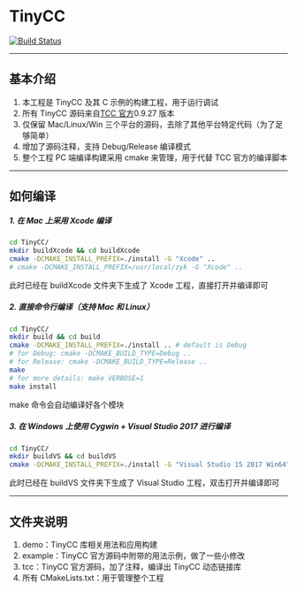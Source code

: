 # TinyCC

[![Build Status](https://travis-ci.com/zhyingkun/TinyCC.svg)](https://travis-ci.com/zhyingkun/TinyCC)

---

## 基本介绍

1. 本工程是 TinyCC 及其 C 示例的构建工程，用于运行调试
2. 所有 TinyCC 源码来自[TCC 官方](https://bellard.org/tcc/)0.9.27 版本
3. 仅保留 Mac/Linux/Win 三个平台的源码，去除了其他平台特定代码（为了足够简单）
4. 增加了源码注释，支持 Debug/Release 编译模式
5. 整个工程 PC 端编译构建采用 cmake 来管理，用于代替 TCC 官方的编译脚本

---

## 如何编译

##### 1. 在 Mac 上采用 Xcode 编译

```bash
cd TinyCC/
mkdir buildXcode && cd buildXcode
cmake -DCMAKE_INSTALL_PREFIX=./install -G "Xcode" ..
# cmake -DCMAKE_INSTALL_PREFIX=/usr/local/zyk -G "Xcode" ..
```

此时已经在 buildXcode 文件夹下生成了 Xcode 工程，直接打开并编译即可

##### 2. 直接命令行编译（支持 Mac 和 Linux）

```bash
cd TinyCC/
mkdir build && cd build
cmake -DCMAKE_INSTALL_PREFIX=./install .. # default is Debug
# for Debug: cmake -DCMAKE_BUILD_TYPE=Debug ..
# for Release: cmake -DCMAKE_BUILD_TYPE=Release ..
make
# for more details: make VERBOSE=1
make install
```

make 命令会自动编译好各个模块

##### 3. 在 Windows 上使用 Cygwin + Visual Studio 2017 进行编译

```bash
cd TinyCC/
mkdir buildVS && cd buildVS
cmake -DCMAKE_INSTALL_PREFIX=./install -G "Visual Studio 15 2017 Win64" ..
```

此时已经在 buildVS 文件夹下生成了 Visual Studio 工程，双击打开并编译即可

---

## 文件夹说明

1. demo：TinyCC 库相关用法和应用构建
2. example：TinyCC 官方源码中附带的用法示例，做了一些小修改
3. tcc：TinyCC 官方源码，加了注释，编译出 TinyCC 动态链接库
4. 所有 CMakeLists.txt：用于管理整个工程
